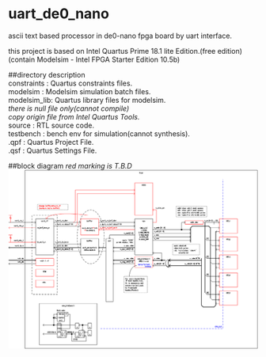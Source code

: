 # uart_de0_nano
ascii text based processor in de0-nano fpga board by uart interface.

this project is based on Intel Quartus Prime 18.1 lite Edition.(free edition)  
(contain Modelsim - Intel FPGA Starter Edition 10.5b)

##directory description  
  constraints : Quartus constraints files.  
  modelsim    : Modelsim simulation batch files.  
  modelsim_lib: Quartus library files for modelsim.  
*there is null file only(cannot compile)*  
*copy origin file from Intel Quartus Tools.*  
  source      : RTL source code.  
  testbench   : bench env for simulation(cannot synthesis).  
  .qpf        : Quartus Project File.  
  .qsf        : Quartus Settings File.  


##block diagram
*red marking is T.B.D*
![Block dDiagram](block_diagram/top.png)

